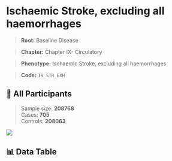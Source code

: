 # Ischaemic Stroke, excluding all haemorrhages

> **Root:** Baseline Disease  

> **Chapter:** Chapter IX- Circulatory  

> **Phenotype:** Ischaemic Stroke, excluding all haemorrhages  

> **Code:** `I9_STR_EXH`

## 🧪 All Participants  
> Sample size: **208768**  
> Cases: **705**  
> Controls: **208063**
<img src="/Sensitive/Figures/ALL/Baseline/I9_STR_EXH.png"/>

## 📊 Data Table
<CsvTableMRF src="/Sensitive/Data/ALL/Baseline/LG_I9_STR_EXH.csv"/>

